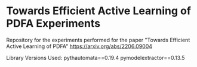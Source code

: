 # Towards Efficient Active Learning of PDFA Experiments
Repository for the experiments performed for the paper "Towards Efficient Active Learning of PDFA" https://arxiv.org/abs/2206.09004

Library Versions Used:
pythautomata==0.19.4
pymodelextractor==0.13.5
